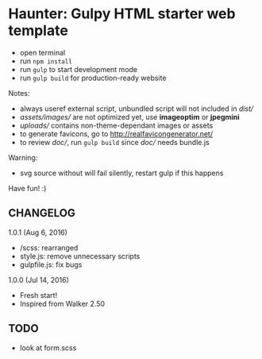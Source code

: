 # Haunter: Gulpy HTML starter web template

+ open terminal
+ run `npm install`
+ run `gulp` to start development mode
+ run `gulp build` for production-ready website

Notes:
+ always useref external script, unbundled script will not included in _dist/_
+ _assets/images/_ are not optimized yet, use **imageoptim** or **jpegmini**
+ _uploads/_ contains non-theme-dependant images or assets
+ to generate favicons, go to http://realfavicongenerator.net/
+ to review _doc/_, run `gulp build` since _doc/_ needs bundle.js

Warning:
+ svg source without <xml> will fail silently, restart gulp if this happens

Have fun! :)

## CHANGELOG

1.0.1 (Aug 6, 2016)
+ /scss: rearranged
+ style.js: remove unnecessary scripts
+ gulpfile.js: fix bugs

1.0.0 (Jul 14, 2016)
+ Fresh start!
+ Inspired from Walker 2.50


## TODO

- look at form.scss
